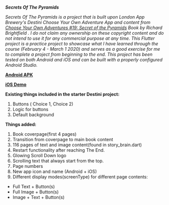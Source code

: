 ***Secrets Of The Pyramids***

*Secrets Of The Pyramids is a project that is built upon London App Brewery's Destini Choose Your Own Adventure App and content from [Choose Your Own Adventures #19: Secret of the Pyramids](https://drive.google.com/open?id=1n4i-V5GM0fGS0C-mF8-XB9tAJHwFA6nM) Book by Richard Brightfield . I do not claim any ownership on these copyright content and do not intend to use it for any commercial purpose at any time. This Flutter project is a practice project to showcase what I have learned through the course (February 4 - March 1 2020) and serves as a good exercise for me to complete a project from beginning to the end. This project has been tested on both Android and iOS and can be built with a properly configured Android Studio.* 

**[Android APK](https://drive.google.com/open?id=1JFuvMzWXzg7rnqWsGPF5Iz11cQa5ZWM5)** 

**[iOS Demo](https://drive.google.com/open?id=1cgWRSXttKt9xkE37ix1PHiGYJ8Ki3xR3)**




**Existing things included in the starter Destini project:**
1. Buttons ( Choice 1, Choice 2) 
2. Logic for buttons
3. Default background 



**Things added:**
1. Book coverpage(first 4 pages)
2. Transition from coverpage to main book content
3. 116 pages of text and image content(found in story_brain.dart)
4. Restart functionality after reaching The End.
5. Glowing Scroll Down logo 
6. Scrolling text that always start from the top.
7. Page numbers
8. New app icon and name (Android + iOS)
8. Different display modes(screenType) for different page contents: 
  - Full Text + Button(s)
  - Full Image + Button(s)
  - Image + Text + Button(s)
